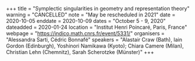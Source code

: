 +++
title = "Symplectic singularities in geometry and representation theory"
warning = "CANCELLED"
note = "May be rescheduled in 2021"
date = 2020-10-05
enddate = 2020-10-09
dates = "October 5 - 9, 2020"
dateadded = 2020-01-24
location = "Institut Henri Poincaré, Paris, France"
webpage = "https://indico.math.cnrs.fr/event/5331/"
organisers = "Alessandra Sarti, Cédric Bonnafé"
speakers = "Alastair Craw (Bath), Iain Gordon (Edinburgh), Yoshinori Namikawa (Kyoto); Chiara Camere (Milan), Christian Lehn (Chemnitz), Sarah Scherotzke (Münster)"
+++
